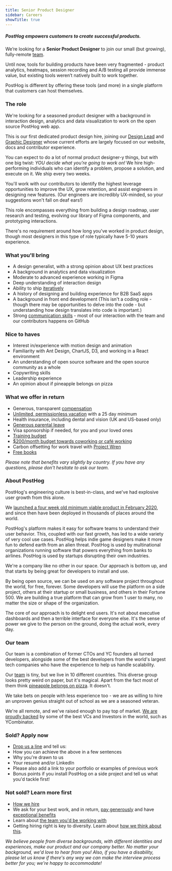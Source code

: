 ```yaml
---
title: Senior Product Designer
sidebar: Careers
showTitle: true
---
```


<h5 class='centered'>PostHog empowers customers to create successful products.</h5>

We’re looking for a **Senior Product Designer** to join our small (but growing), fully-remote [team](/handbook/company/team/).

Until now, tools for building products have been very fragmented - product analytics, heatmaps, session recording and A/B testing all provide immense value, but existing tools weren’t natively built to work together.

PostHog is different by offering these tools (and more) in a single platform that customers can host themselves.

### The role
We're looking for a seasoned product designer with a background in interaction design, analytics and data visualization to work on the open source PostHog web app.

This is our first dedicated product design hire, joining our [Design Lead](/handbook/company/team#cory-watilo-lead-designer) and [Graphic Designer](/handbook/company/team#lottie-coxon-graphic-designer) whose current efforts are largely focused on our website, docs and contributor experience.

You can expect to do a lot of normal product designer-y things, but with one big twist: *YOU decide what you're going to work on!* We hire high-performing individuals who can identify a problem, propose a solution, and execute on it. We ship every two weeks.

You'll work with our contributors to identify the highest leverage opportunities to improve the UX, grow retention, and assist engineers in designing new features. (Our engineers are incredibly UX-minded, so your suggestions won't fall on deaf ears!)

This role encompasses everything from building a design roadmap, user research and testing, evolving our library of Figma components, and prototyping interactions.

There's no requirement around how long you've worked in product design, though most designers in this type of role typically have 5-10 years experience.

### What you'll bring

- A design generalist, with a strong opinion about UX best practices
- A background in analytics and data visualization
- Moderate to advanced experience working in Figma
- Deep understanding of interaction design
- Ability to ship [iteratively](/handbook/company/culture#iteration)
- A history of designing and building experience for B2B SaaS apps
- A background in front end development (This isn't a coding role - though there may be opportunities to delve into the code - but understanding how design translates into code is important.)
- Strong [communication skills](/handbook/company/culture#write-stuff-down) - most of our interaction with the team and our contributors happens on GitHub

### Nice to haves
- Interest in/experience with motion design and animation
- Familiarity with Ant Design, ChartJS, D3, and working in a React environment
- An understanding of open source software and the open source community as a whole
- Copywriting skills
- Leadership experience
- An opinion about if pineapple belongs on pizza

### What we offer in return

* Generous, transparent [compensation](/handbook/people/compensation)
* [Unlimited, permissionless vacation](/handbook/people/time-off) with a 25 day minimum
* Health insurance, including dental and vision (UK and US-based only)
* [Generous parental leave](/handbook/people/time-off)
* Visa sponsorship if needed, for you and your loved ones
* [Training budget](/handbook/people/training)
* [$200/month budget towards coworking or café working](/handbook/people/spending-money)
* Carbon offsetting for work travel with [Project Wren](https://www.wren.co/)
* [Free books](/handbook/people/training#books)

*Please note that benefits vary slightly by country. If you have any questions, please don't hesitate to ask our team.*

### About PostHog

PostHog's engineering culture is best-in-class, and we've had explosive user growth from this alone.

We [launched a four week old minimum viable product in February 2020](/handbook/company/story), and since then have been deployed in thousands of places around the world.

PostHog's platform makes it easy for software teams to understand their user behavior. This, coupled with our fast growth, has led to a wide variety of very cool use cases. PostHog helps indie game designers make it more fun to defend earth from an alien threat. PostHog is used by multinational organizations running software that powers everything from banks to airlines. PostHog is used by startups disrupting their own industries.

We're a company like no other in our space. Our approach is bottom up, and that starts by being great for developers to install and use.

By being open source, we can be used on any software project throughout the world, for free, forever. Some developers will use the platform on a side project, others at their startup or small business, and others in their Fortune 500. We are building a true platform that can grow from 1 user to many, no matter the size or shape of the organization.

The core of our approach is to delight end users. It's not about executive dashboards and then a terrible interface for everyone else. It's the sense of power we give to the person on the ground, doing the actual work, every day.

### Our team

Our team is a combination of former CTOs and YC founders all turned developers, alongside some of the best developers from the world's largest tech companies who have the experience to help us handle scalability.

Our [team](/handbook/company/team) is tiny, but we live in 10 different countries. This diverse group looks pretty weird on paper, but it's magical. Apart from the fact most of them think [pineapple belongs on pizza](https://twitter.com/PostHogHQ/status/1319583079648923648). It doesn't.

We take bets on people with less experience too - we are as willing to hire an unproven genius straight out of school as we are a seasoned veteran.

We're all remote, and we've raised enough to pay top of market. [We are proudly backed](/handbook/strategy/investors) by some of the best VCs and Investors in the world, such as YCombinator.

### Sold? Apply now

* [Drop us a line](mailto:8A431C8750@jobs.workablemail.com) and tell us:
* How you can achieve the above in a few sentences
* Why you're drawn to us
* Your resumé and/or LinkedIn
* Please also add a link to your portfolio or examples of previous work
* Bonus points if you install PostHog on a side project and tell us what you'd tackle first!

### Not sold? Learn more first

* [How we hire](/careers#the-process)
* We ask for your best work, and in return, [pay generously](/handbook/people/compensation) and have [exceptional benefits](/careers/#benefits)
* Learn about [the team you'd be working with](/handbook/company/team)
* Getting hiring right is key to diversity. Learn about [how we think about this](/handbook/company/diversity).
 
*We believe people from diverse backgrounds, with different identities and experiences, make our product and our company better. No matter your background, we'd love to hear from you! Also, if you have a disability, please let us know if there's any way we can make the interview process better for you; we're happy to accommodate!*

